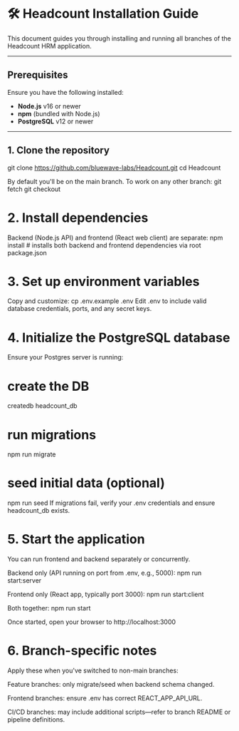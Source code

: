 # 🛠️ Headcount Installation Guide

This document guides you through installing and running all branches of the Headcount HRM application.

---

## Prerequisites

Ensure you have the following installed:

- **Node.js** v16 or newer  
- **npm** (bundled with Node.js)  
- **PostgreSQL** v12 or newer   

---

## 1. Clone the repository

git clone https://github.com/bluewave-labs/Headcount.git
cd Headcount

By default you'll be on the main branch. To work on any other branch:
git fetch
git checkout <branch-name>

# 2. Install dependencies
Backend (Node.js API) and frontend (React web client) are separate:
npm install       # installs both backend and frontend dependencies via root package.json

# 3. Set up environment variables
Copy and customize:
cp .env.example .env
Edit .env to include valid database credentials, ports, and any secret keys.

# 4. Initialize the PostgreSQL database
Ensure your Postgres server is running:
# create the DB
createdb headcount_db

# run migrations
npm run migrate

# seed initial data (optional)
npm run seed
If migrations fail, verify your .env credentials and ensure headcount_db exists.

# 5. Start the application
You can run frontend and backend separately or concurrently.

Backend only (API running on port from .env, e.g., 5000):
npm run start:server

Frontend only (React app, typically port 3000):
npm run start:client

Both together:
npm run start

Once started, open your browser to http://localhost:3000

# 6. Branch-specific notes
Apply these when you've switched to non-main branches:

Feature branches: only migrate/seed when backend schema changed.

Frontend branches: ensure .env has correct REACT_APP_API_URL.

CI/CD branches: may include additional scripts—refer to branch README or pipeline definitions.
